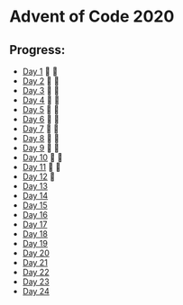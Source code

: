 # Advent of Code 2020


## Progress:

- [Day 1](https://github.com/ankjevel/adventofcode/tree/2020/day_01) 🌟 🌟
- [Day 2](https://github.com/ankjevel/adventofcode/tree/2020/day_02) 🌟 🌟
- [Day 3](https://github.com/ankjevel/adventofcode/tree/2020/day_03) 🌟 🌟
- [Day 4](https://github.com/ankjevel/adventofcode/tree/2020/day_04) 🌟 🌟
- [Day 5](https://github.com/ankjevel/adventofcode/tree/2020/day_05) 🌟 🌟
- [Day 6](https://github.com/ankjevel/adventofcode/tree/2020/day_06) 🌟 🌟
- [Day 7](https://github.com/ankjevel/adventofcode/tree/2020/day_07) 🌟 🌟
- [Day 8](https://github.com/ankjevel/adventofcode/tree/2020/day_08) 🌟 🌟
- [Day 9](https://github.com/ankjevel/adventofcode/tree/2020/day_09) 🌟 🌟
- [Day 10](https://github.com/ankjevel/adventofcode/tree/2020/day_10) 🌟 🌟
- [Day 11](https://github.com/ankjevel/adventofcode/tree/2020/day_11) 🌟 🌟
- [Day 12](https://github.com/ankjevel/adventofcode/tree/2020/day_12) 🌟
- [Day 13](#)
- [Day 14](#)
- [Day 15](#)
- [Day 16](#)
- [Day 17](#)
- [Day 18](#)
- [Day 19](#)
- [Day 20](#)
- [Day 21](#)
- [Day 22](#)
- [Day 23](#)
- [Day 24](#)
